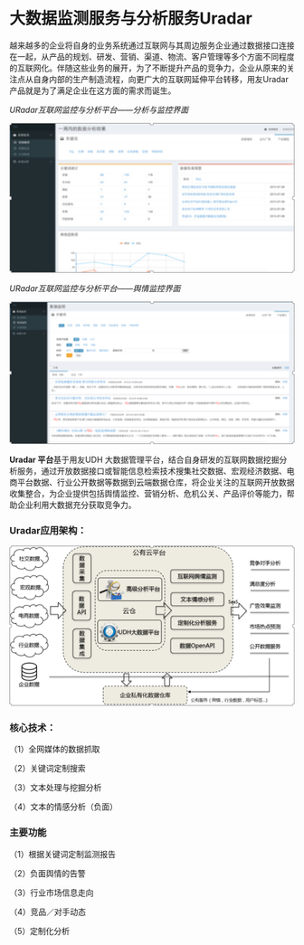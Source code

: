 # 大数据监测服务与分析服务Uradar

越来越多的企业将自身的业务系统通过互联网与其周边服务企业通过数据接口连接在一起，从产品的规划、研发、营销、渠道、物流、客户管理等多个方面不同程度的互联网化。伴随这些业务的展开，为了不断提升产品的竞争力，企业从原来的关注点从自身内部的生产制造流程，向更广大的互联网延伸平台转移，用友Uradar 产品就是为了满足企业在这方面的需求而诞生。

*URadar互联网监控与分析平台——分析与监控界面*

![](QQ图片20161129161139.png)

*URadar互联网监控与分析平台——舆情监控界面*

![](QQ图片20161129161311.png)

**Uradar 平台**基于用友UDH 
大数据管理平台，结合自身研发的互联网数据挖掘分析服务，通过开放数据接口或智能信息检索技术搜集社交数据、宏观经济数据、电商平台数据、行业公开数据等数据到云端数据仓库，将企业关注的互联网开放数据收集整合，为企业提供包括舆情监控、营销分析、危机公关、产品评价等能力，帮助企业利用大数据充分获取竞争力。


### Uradar应用架构：
![](QQ图片20161129161441.png)


### 核心技术：
（1）全网媒体的数据抓取

（2）关键词定制搜索

（3）文本处理与挖掘分析

（4）文本的情感分析（负面）

### 主要功能
（1）根据关键词定制监测报告

（2）负面舆情的告警

（3）行业市场信息走向

（4）竞品／对手动态

（5）定制化分析






